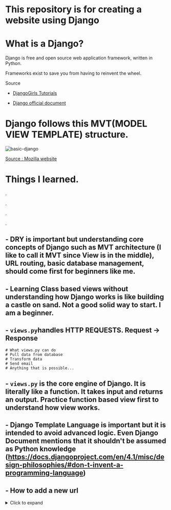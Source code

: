 # This repository is for creating a website using Django

# What is a Django?

Django is free and open source web application framework, written in Python.

Frameworks exist to save you from having to reinvent the wheel.

Source 

- [DjangoGirls Tutorials](https://tutorial.djangogirls.org/en/django/)

- [Django official document](https://docs.djangoproject.com/en/4.1/)

# Django follows this MVT(MODEL VIEW TEMPLATE) structure.

![basic-django](https://user-images.githubusercontent.com/96529477/214358944-bfc56162-8513-4173-acba-e8326cc81945.png)

[Source : Mozilla website](https://developer.mozilla.org/en-US/docs/Learn/Server-side/Django/Introduction)


# Things I learned.
.

.

.

.
## - DRY is important but understanding core concepts of Django such as MVT architecture (I like to call it MVT since View is in the middle), URL routing, basic database management, should come first for beginners like me.

## - Learning Class based views without understanding how Django works is like building a castle on sand. Not a good solid way to start. I am a beginner. 

## - `views.py`handles HTTP REQUESTS. Request -> Response
```
# What views.py can do
# Pull data from database
# Transform data
# Send email
# Anything that is possible...
```

## - `views.py` is the core engine of Django. It is literally like a function. It takes input and returns an output. Practice function based view first to understand how view works.

## - Django Template Language is important but it is intended to avoid advanced logic. Even Django Document mentions that it shouldn't be assumed as Python knowledge (https://docs.djangoproject.com/en/4.1/misc/design-philosophies/#don-t-invent-a-programming-language)

## - How to add a new url 

<details>
  <summary>Click to expand</summary>
  
  
  Let's say I want to add a new url address(`/profile`) to my website called `lawyer.com` like `lawyer.com/profile`

  Assuming that we have created a project already, 

  On a project root directory, first I need to create an app called `profile_main`

  ```
  django-admin startapp profile_main
  ```

  1. Go to `urls.py` in the project folder (NOT an app folder), import `include` function and add path to <em>urls.py</em> in `profile_main`(app folder)

  ```py
  from django.contrib import admin

  # include include after path
  from django.urls import path, include

  urlpatterns = [
      path("admin/", admin.site.urls),

      # now a new URL 'lawyer.com/profile' is added,
      # it will search related sub URLS in the file profile_main/urls.py
      # this does NOT mean 'lawyer.com/' will work.
      path("profile/", include("profile_main.urls"))
  ]
  ```


  2. Create a `urls.py` in the app folder called `profile_main`

  <em>profile_main (app folder)/urls.py</em>
  ```py
  from django.urls import path

  # from the current directory import views.py
  from . import views

  urlpatterns = [
      # always put / at the end of route

      # new URL(lawyer.com/profile) is added
      path("",views.profile_main),

      # new URL(lawyer.com/profile/jin) is added
      path("jin/", views.jin)
  ]
  ```

  3. Go to <em>views.py</em> in the `profile_main` folder, and decides what to show

  <em>profile_main / views.py</em>

  ```py
  from django.shortcuts import render
  from django.http import HttpResponse

  # Create your views here
  def profile_main(request):
      return HttpResponse("lawyer.com/profile")
  def jin(request):
      return HttpResponse("lawyer.com/profile/jin")
  ```  
  
</details>
